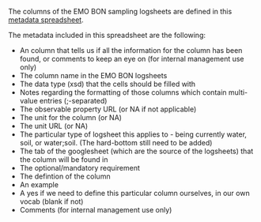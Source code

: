 The columns of the EMO BON sampling logsheets are defined in this [metadata spreadsheet](https://github.com/emo-bon/emobon-ontology-design/blob/master/vocabulary/EMOBON-logsheet-metadata.csv).

The metadata included in this spreadsheet are the following:
* An column that tells us if all the information for the column has been found, or comments to keep an eye on (for internal management use only)
* The column name in the EMO BON logsheets
* The data type (xsd) that the cells should be filled with
* Notes regarding the formatting of those columns which contain multi-value entries (;-separated)
* The observable property URL (or NA if not applicable)
* The unit for the column (or NA)
* The unit URL (or NA)
* The particular type of logsheet this applies to - being currently water, soil, or water;soil. (The hard-bottom still need to be added)
* The tab of the googlesheet (which are the source of the logsheets) that the column will be found in
* The optional/mandatory requirement
* The defintion of the column
* An example
* A yes if we need to define this particular column ourselves, in our own vocab (blank if not)
* Comments (for internal management use only)
